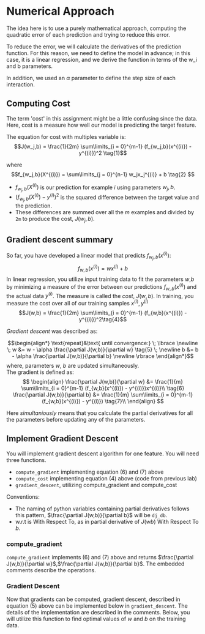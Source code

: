 # Numerical Approach

The idea here is to use a purely mathematical approach, computing the quadratic error of each prediction 
and trying to reduce this error. 

To reduce the error, we will calculate the derivatives of the prediction function. 
For this reason, we need to define the model in advance; in this case, it is a linear regression, 
and we derive the function in terms of the w_i and b parameters. 

In addition, we used an $\alpha$ parameter to define the step size of each interaction.

## Computing Cost
The term 'cost' in this assignment might be a little confusing since the data. 
Here, cost is a measure how well our model is predicting the target feature.

The equation for cost with multiples variable is:
  $$J(w_j,b) = \frac{1}{2m} \sum\limits_{i = 0}^{m-1} (f_{w_j,b}(x^{(i)}) - y^{(i)})^2 \tag{1}$$ 
 
where 
  $$f_{w_j,b}(X^{(i)}) = \sum\limits_{j = 0}^{n-1} w_jx_j^{(i)} + b \tag{2} $$
  
- $f_{w_j,b}(X^{(i)})$ is our prediction for example $i$ using parameters $w_j,b$.  
- $(f_{w_j,b}(X^{(i)}) -y^{(i)})^2$ is the squared difference between the target value and the prediction.   
- These differences are summed over all the $m$ examples and divided by `2m` to produce the cost, $J(w_j,b)$.

## Gradient descent summary
So far, you have developed a linear model that predicts $f_{w_j,b}(x^{(i)})$:
$$f_{w,b}(x^{(i)}) = wx^{(i)} + b \tag{3}$$
In linear regression, you utilize input training data to fit the parameters $w$,$b$ by minimizing a measure of the error 
between our predictions $f_{w,b}(x^{(i)})$ and the actual data $y^{(i)}$. The measure is called the $cost$, $J(w,b)$. 
In training, you measure the cost over all of our training samples $x^{(i)},y^{(i)}$
$$J(w,b) = \frac{1}{2m} \sum\limits_{i = 0}^{m-1} (f_{w,b}(x^{(i)}) - y^{(i)})^2\tag{4}$$ 

*Gradient descent* was described as:

$$\begin{align*} \text{repeat}&\text{ until convergence:} \; \lbrace \newline
\;  w &= w -  \alpha \frac{\partial J(w,b)}{\partial w} \tag{5}  \; \newline 
 b &= b -  \alpha \frac{\partial J(w,b)}{\partial b}  \newline \rbrace
\end{align*}$$
where, parameters $w$, $b$ are updated simultaneously.  
The gradient is defined as:
$$
\begin{align}
\frac{\partial J(w,b)}{\partial w}  &= \frac{1}{m} \sum\limits_{i = 0}^{m-1} (f_{w,b}(x^{(i)}) - y^{(i)})x^{(i)}\\ 
\tag{6}
\frac{\partial J(w,b)}{\partial b}  &= \frac{1}{m} \sum\limits_{i = 0}^{m-1} (f_{w,b}(x^{(i)}) - y^{(i)}) \tag{7}\\
\end{align}
$$

Here *simultaniously* means that you calculate the partial derivatives for all the parameters before updating 
any of the parameters.

## Implement Gradient Descent
You will implement gradient descent algorithm for one feature. You will need three functions. 
- `compute_gradient` implementing equation (6) and (7) above
- `compute_cost` implementing equation (4) above (code from previous lab)
- `gradient_descent`, utilizing compute_gradient and compute_cost

Conventions:
- The naming of python variables containing partial derivatives follows this pattern, 
$\frac{\partial J(w,b)}{\partial b}$  will be `dj_db`.
- w.r.t is With Respect To, as in partial derivative of $J(wb)$ With Respect To $b$.

### compute_gradient
`compute_gradient`  implements (6) and (7) above and returns 
$\frac{\partial J(w,b)}{\partial w}$,$\frac{\partial J(w,b)}{\partial b}$. 
The embedded comments describe the operations.

###  Gradient Descent
Now that gradients can be computed,  gradient descent, described in equation (5) above can be implemented below 
in `gradient_descent`. The details of the implementation are described in the comments. 
Below, you will utilize this function to find optimal values of $w$ and $b$ on the training data. 



